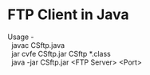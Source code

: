 # FTP Client in Java  
Usage -  
&nbsp;&nbsp;javac CSftp.java  
&nbsp;&nbsp;jar cvfe CSftp.jar CSftp *.class  
&nbsp;&nbsp;java -jar CSftp.jar \<FTP Server\> \<Port\>
